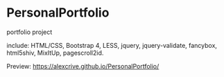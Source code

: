 # PersonalPortfolio
portfolio project

include: HTML/CSS, Bootstrap 4, LESS, jquery, jquery-validate, fancybox, html5shiv, MixItUp, pagescroll2id.

Preview: https://alexcrive.github.io/PersonalPortfolio/
